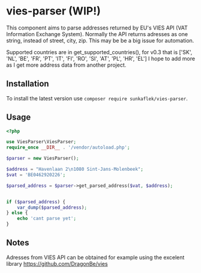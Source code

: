 # vies-parser (WIP!)

This component aims to parse addresses returned by EU's VIES API (VAT Information Exchange System). Normally the API returns adresses as one string, instead of street, city, zip. This may be be a big issue for automation.

Supported countries are in get_supported_countries(), for v0.3 that is ['SK', 'NL', 'BE', 'FR', 'PT', 'IT', 'FI', 'RO', 'SI', 'AT', 'PL', 'HR', 'EL']
I hope to add more as I get more address data from another project.


## Installation

To install the latest version use `composer require sunkaflek/vies-parser`.


## Usage


```php
<?php

use ViesParser\ViesParser;
require_once __DIR__ . '/vendor/autoload.php';

$parser = new ViesParser();

$address = "Havenlaan 2\n1080 Sint-Jans-Molenbeek";
$vat = 'BE0462920226';

$parsed_address = $parser->get_parsed_address($vat, $address);


if ($parsed_address) {
    var_dump($parsed_address);
} else {
    echo 'cant parse yet';
}

```

## Notes

Adresses from VIES API can be obtained for example using the excelent library https://github.com/DragonBe/vies
